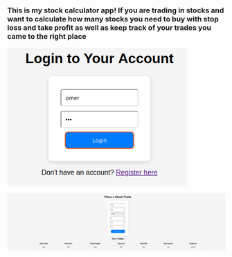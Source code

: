 ### This is my stock calculator app! If you are trading in stocks and want to calculate how many stocks you need to buy with stop loss and take profit as well as keep track of your trades you came to the right place

![Architecture Diagram](login.png)

![Architecture Diagram](trade_page.png)